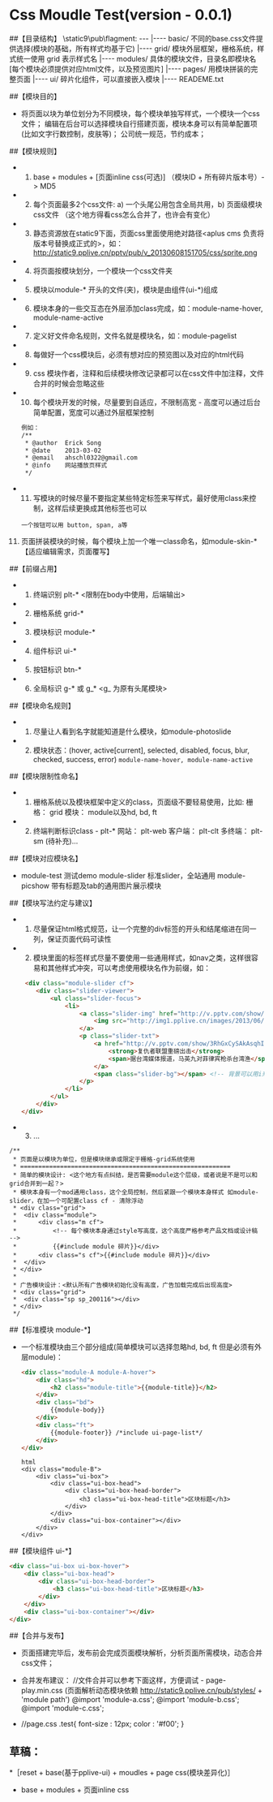 # Css Moudle Test(version - 0.0.1)

##【目录结构】
 \static9\pub\flagment:
    ---
     |---- basic/               不同的base.css文件提供选择(模块的基础，所有样式均基于它)
     |---- grid/                模块外层框架，栅格系统，样式统一使用 grid 表示样式名
     |---- modules/				具体的模块文件，目录名即模块名[每个模块必须提供对应html文件，以及预览图片]
     |---- pages/               用模块拼装的完整页面
     |---- ui/					碎片化组件，可以直接嵌入模块
     |---- READEME.txt

##【模块目的】
* 将页面以块为单位划分为不同模块，每个模块单独写样式，一个模块一个css文件；
  编辑在后台可以选择模块自行搭建页面，模块本身可以有简单配置项(比如文字行数控制，皮肤等)；
  公司统一规范，节约成本；


##【模块规则】
* 1) base + modules + [页面inline css(可选)] （模块ID + 所有碎片版本号）-> MD5
* 2) 每个页面最多2个css文件: a) 一个头尾公用包含全局共用，b) 页面级模块css文件 （这个地方得看css怎么合并了，也许会有变化）
* 3) 静态资源放在static9下面，页面css里面使用绝对路径<aplus cms 负责将版本号替换成正式的>，如：http://static9.pplive.cn/pptv/pub/v_20130608151705/css/sprite.png
* 4) 将页面按模块划分，一个模块一个css文件夹
* 5) 模块以module-* 开头的文件(夹)，模块是由组件(ui-*)组成
* 6) 模块本身的一些交互态在外层添加class完成，如：module-name-hover, module-name-active
* 7) 定义好文件命名规则，文件名就是模块名，如：module-pagelist
* 8) 每做好一个css模块后，必须有想对应的预览图以及对应的html代码
* 9) css 模块作者，注释和后续模块修改记录都可以在css文件中加注释，文件合并的时候会忽略这些
* 10) 每个模块开发的时候，尽量要到自适应，不限制高宽 - 高度可以通过后台简单配置，宽度可以通过外层框架控制
    ```html
    例如：
    /**
     * @author 	Erick Song
     * @date 	2013-03-02
     * @email	ahschl0322@gmail.com
     * @info    网站播放页样式
     */
    ```
* 11) 写模块的时候尽量不要指定某些特定标签来写样式，最好使用class来控制，这样后续更换成其他标签也可以
    ```例如：
    一个按钮可以用 button, span, a等
    ```
11) 页面拼装模块的时候，每个模块上加一个唯一class命名，如module-skin-*【适应编辑需求，页面覆写】


##【前缀占用】
* 1) 终端识别 plt-*           <限制在body中使用，后端输出>
* 2) 栅格系统 grid-*
* 3) 模块标识 module-*
* 4) 组件标识 ui-*
* 5) 按钮标识 btn-*
* 6) 全局标识 g-* 或 g_*      <g_ 为原有头尾模块>


##【模块命名规则】
* 1) 尽量让人看到名字就能知道是什么模块，如module-photoslide
* 2) 模块状态：(hover, active[current], selected, disabled, focus, blur, checked, success, error)
	```module-name-hover, module-name-active```


##【模块限制性命名】
* 1) 栅格系统以及模块框架中定义的class，页面级不要轻易使用，比如:
    栅格：      grid
    模块：      module以及hd, bd, ft

* 2) 终端判断标识class - plt-*
    网站：      plt-web
    客户端：    plt-clt
    多终端：    plt-sm
    (待补充)...


##【模块对应模块名】
* module-test     测试demo
  module-slider   标准slider，全站通用
  module-picshow  带有标题及tab的通用图片展示模块


##【模块写法约定与建议】
* 1) 尽量保证html格式规范，让一个完整的div标签的开头和结尾缩进在同一列，保证页面代码可读性
* 2) 模块里面的标签样式尽量不要使用一些通用样式，如nav之类，这样很容易和其他样式冲突，可以考虑使用模块名作为前缀，如：
    ```html
     <div class="module-slider cf">
        <div class="slider-viewer">
            <ul class="slider-focus">
                <li>
                    <a class="slider-img" href="http://v.pptv.com/show/3RhGxCySAkAsqhI.html" title="天龙八部" target="_blank">
                        <img src="http://img1.pplive.cn/images/2013/06/07/10343559456.jpg" data-src="http://img1.pplive.cn/images/2013/06/07/10343559456.jpg" alt="超人：钢铁之躯">
                    </a>
                    <p class="slider-txt">
                        <a href="http://v.pptv.com/show/3RhGxCySAkAsqhI.html" title="《天龙八部》菜鸟记者陈意涵卷入网络暴动，技术男陈柏霖追查幕后黑手" target="_blank">
                            <strong>复仇者联盟重磅出击</strong>
                            <span>据台湾媒体报道，马英九对菲律宾枪杀台湾渔</span>
                        </a>
                        <span class="slider-bg"></span> <!-- 背景可以用i来处理 -->
                    </p>
                </li>
            </ul>
        </div>
    </div>
    ```
* 3) ...

```
/**
 * 页面是以模块为单位，但是模块继承或限定于栅格-grid系统使用
 * ==========================================================
 * 简单的模块设计: <这个地方有点纠结，是否需要module这个层级，或者说是不是可以和grid合并到一起？>
 * 模块本身有一个mod通用class，这个全局控制，然后紧跟一个模块本身样式 如module-slider，在加一个可配置class cf - 清除浮动
 * <div class="grid">
 *  <div class="module">
 *      <div class="m cf">
 *          <!-- 每个模块本身通过style写高度，这个高度严格参考产品文档或设计稿 -->
 *          {{#include module 碎片}}</div>
 *      <div class="s cf">{{#include module 碎片}}</div>
 *  </div>
 * </div>
 *
 * 广告模块设计：<默认所有广告模块初始化没有高度，广告加载完成后出现高度>
 * <div class="grid">
 *  <div class="sp sp_200116"></div>
 * </div>
 */
```

##【标准模块 module-*】
* 一个标准模块由三个部分组成(简单模块可以选择忽略hd, bd, ft 但是必须有外层module)：
    ```html
    <div class="module-A module-A-hover">
        <div class="hd">
            <h2 class="module-title">{{module-title}}</h2>
        </div>
        <div class="bd">
            {{module-body}}
        </div>
        <div class="ft">
            {{module-footer}} /*include ui-page-list*/
        </div>
    </div>
    ```


    ```
    html
    <div class="module-B">
    	<div class="ui-box">
    	    <div class="ui-box-head">
    	        <div class="ui-box-head-border">
    	            <h3 class="ui-box-head-title">区块标题</h3>
    	        </div>
    	    </div>
    	    <div class="ui-box-container"></div>
    	</div>
    </div>
    ```


##【模块组件 ui-*】
```html
<div class="ui-box ui-box-hover">
    <div class="ui-box-head">
        <div class="ui-box-head-border">
            <h3 class="ui-box-head-title">区块标题</h3>
        </div>
    </div>
    <div class="ui-box-container"></div>
</div>
```


##【合并与发布】
* 页面搭建完毕后，发布前会完成页面模块解析，分析页面所需模块，动态合并css文件；

* 合并发布建议：
    //文件合并可以参考下面这样，方便调试 - page-play.min.css
    (页面解析动态模块依赖 http://static9.pplive.cn/pub/styles/ + 'module path')
    @import 'module-a.css';
    @import 'module-b.css';
    @import 'module-c.css';

* //page.css
    .test{
    	font-size : 12px;
    	color : '#f00';
    }



## 草稿：
*［reset + base(基于pplive-ui) + moudles + page css(模块差异化)］
* base + modules + 页面inline css

